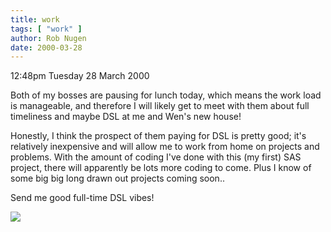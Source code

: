 ```yaml
---
title: work
tags: [ "work" ]
author: Rob Nugen
date: 2000-03-28
---
```


<p class=date>12:48pm Tuesday 28 March 2000</p>

<p>Both of my bosses are pausing for lunch today, which means the work load 
is manageable, and therefore I will likely get to meet with them about full 
timeliness and maybe DSL at me and Wen's new house!

<p>Honestly, I think the prospect of them paying for DSL is pretty good; 
it's relatively inexpensive and will allow me to work from home on projects 
and problems.  With the amount of coding I've done with this (my first) SAS 
project, there will apparently be lots more coding to come.  Plus I know of 
some big big long drawn out projects coming soon..

<p>Send me good full-time DSL vibes!

<p><img src="/images/rob/wL-ROB.gif">


